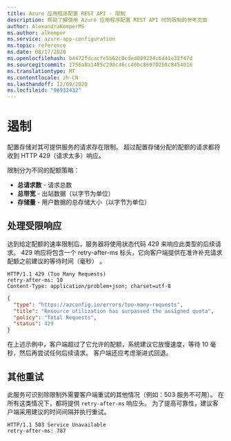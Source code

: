 ```yaml
---
title: Azure 应用程序配置 REST API - 限制
description: 帮助了解使用 Azure 应用程序配置 REST API 时的限制的参考页面
author: AlexandraKemperMS
ms.author: alkemper
ms.service: azure-app-configuration
ms.topic: reference
ms.date: 08/17/2020
ms.openlocfilehash: b4472fdcacfe5b62c0cded089224c6d41e32f47d
ms.sourcegitcommit: 1756a8a1485c290c46cc40bc869702b8c8454016
ms.translationtype: MT
ms.contentlocale: zh-CN
ms.lasthandoff: 12/09/2020
ms.locfileid: "96932432"
---
```

# <a name="throttling"></a>遏制

配置存储对其可提供服务的请求存在限制。 超过配置存储分配的配额的请求都将收到 HTTP 429（请求太多）响应。

限制分为不同的配额策略：

- **总请求数** - 请求总数
- **总带宽** - 出站数据（以字节为单位）
- **存储量** - 用户数据的总存储大小（以字节为单位）

## <a name="handling-throttled-responses"></a>处理受限响应

达到给定配额的速率限制后，服务器将使用状态代码 429 来响应此类型的后续请求。 429 响应将包含一个 retry-after-ms 标头，它向客户端提供在准许补充请求配额之前建议的等待时间（毫秒） 。

```http
HTTP/1.1 429 (Too Many Requests)
retry-after-ms: 10
Content-Type: application/problem+json; charset=utf-8
```

```json
{
  "type": "https://azconfig.io/errors/too-many-requests",
  "title": "Resource utilization has surpassed the assigned quota",
  "policy": "Total Requests",
  "status": 429
}
```

在上述示例中，客户端超过了它允许的配额，系统建议它放慢速度，等待 10 毫秒，然后再尝试任何后续请求。 客户端还应考虑渐进式回退。

## <a name="other-retry"></a>其他重试

此服务可识别除限制外需要客户端重试的其他情况（例如：503 服务不可用）。 在所有这类情况下，都将提供 `retry-after-ms` 响应头。 为了提高可靠性，建议客户端采用建议的时间间隔并执行重试。

```http
HTTP/1.1 503 Service Unavailable
retry-after-ms: 787
```
